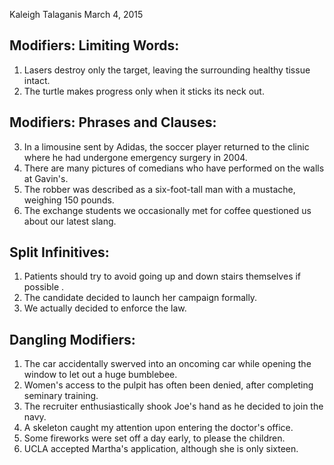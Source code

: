 Kaleigh Talaganis
March 4, 2015

## Modifiers: Limiting Words:

1. Lasers destroy only the target, leaving the surrounding healthy tissue intact.
2. The turtle makes progress only when it sticks its neck out.

## Modifiers: Phrases and Clauses:

3. In a limousine sent by Adidas, the soccer player returned to the clinic where he had undergone emergency surgery in 2004.
4. There are many pictures of comedians who have performed on the walls at Gavin's.
5. The robber was described as a six-foot-tall man with a mustache, weighing 150 pounds.
6. The exchange students we occasionally met for coffee questioned us about our latest slang.

## Split Infinitives:

1. Patients should try to avoid going up and down stairs themselves if possible .
2. The candidate decided to launch her campaign formally.
3. We actually decided to enforce the law.

## Dangling Modifiers:

1. The car accidentally swerved into an oncoming car while opening the window to let out a huge bumblebee. 
2. Women's access to the pulpit has often been denied, after completing seminary training.
3. The recruiter enthusiastically shook Joe's hand as he decided to join the navy. 
4. A skeleton caught my attention upon entering the doctor's office. 
5. Some fireworks were set off a day early, to please the children.
6. UCLA accepted Martha's application, although she is only sixteen.